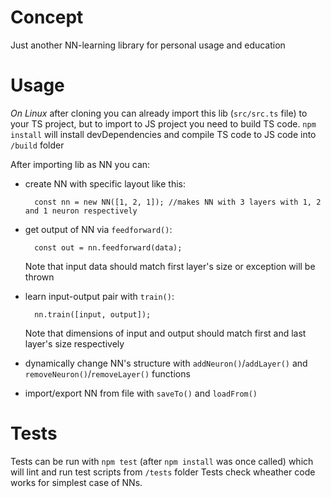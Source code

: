 # Concept

Just another NN-learning library for personal usage and education

# Usage

*On Linux* after cloning you can already import this lib (`src/src.ts` file) to your TS project, but to import to JS project you need to build TS code.
`npm install` will install devDependencies and compile TS code to JS code into `/build` folder

After importing lib as NN you can:

- create NN with specific layout like this:

        const nn = new NN([1, 2, 1]); //makes NN with 3 layers with 1, 2 and 1 neuron respectively

- get output of NN via `feedforward()`:

        const out = nn.feedforward(data);

    Note that input data should match first layer's size or exception will be thrown
- learn input-output pair with `train()`:

        nn.train([input, output]); 
        
    Note that dimensions of input and output should match first and last layer's size respectively

- dynamically change NN's structure with `addNeuron()`/`addLayer()` and `removeNeuron()`/`removeLayer()` functions

- import/export NN from file with `saveTo()` and `loadFrom()`

# Tests

Tests can be run with `npm test` (after `npm install` was once called) which will lint and run test scripts from `/tests` folder
Tests check wheather code works for simplest case of NNs.
